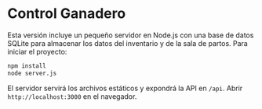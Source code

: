 # Control Ganadero

Esta versión incluye un pequeño servidor en Node.js con una base de datos SQLite para almacenar los datos del inventario y de la sala de partos. Para iniciar el proyecto:

```bash
npm install
node server.js
```

El servidor servirá los archivos estáticos y expondrá la API en `/api`. Abrir `http://localhost:3000` en el navegador.
